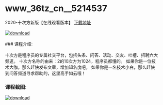 # www_36tz_cn__5214537
2020-十次方新版【在线观看版本】
[下载地址](http://www.36tz.cn/article/5214537 "下载地址")
<br/></br>[![download](http://36tz.cn/muke_img/2020_07_1-75-300x162.png "下载地址")](http://www.36tz.cn/article/5214537 "下载地址")
<br/></br>### 课程介绍:<br/></br>十次方是程序员的专属社交平台，包括头条、问答、活动、交友、吐槽、招聘六大频道。
十次方名称的由来：2的10次方为1024，程序员都懂的。
如果你是一位技术大咖，那么赶快发布文章，增加知名度吧。
如果你是一名技术小白，那么赶快到问答频道寻求帮助的，这里高手如云哦！

### 课程截图:
[![download](http://36tz.cn/muke_img/2020_07_2-73.png "下载地址")](http://www.36tz.cn/article/5214537 "下载地址")

